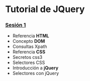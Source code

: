 Tutorial de JQuery
==========================================================================================

### [Sesión 1](./sesion01/)
 - Referencia **HTML**
  - Concepto **DOM**
  - Consultas Xpath
 - Referencia **CSS**
  - Secretos css3
  - Selectores CSS
 - Introducción a **jQuery**
  - Selectores con jQuery
